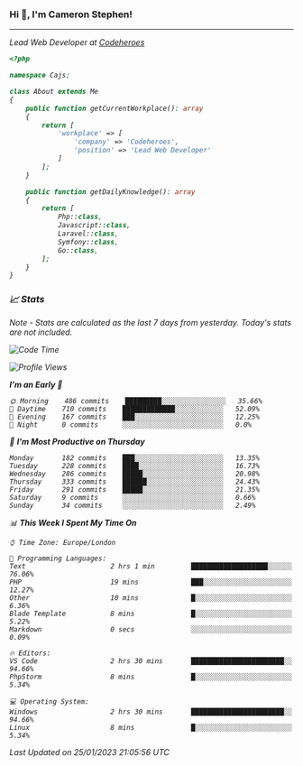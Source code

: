 ### Hi 👋, I'm Cameron Stephen!
<hr>
<p><em>Lead Web Developer at <a href="https://codeheroes.co.uk">Codeheroes</a></p>


```php
<?php

namespace Cajs;

class About extends Me
{
    public function getCurrentWorkplace(): array
    {
        return [
            'workplace' => [
                'company' => 'Codeheroes',
                'position' => 'Lead Web Developer'
            ]
        ];
    }

    public function getDailyKnowledge(): array
    {
        return [
            Php::class,
            Javascript::class,
            Laravel::class,
            Symfony::class,
            Go::class,
        ];
    }
}
```

### 📈 Stats
<p><em>Note - Stats are calculated as the last 7 days from yesterday. Today's stats are not included.</em></p>


<!--START_SECTION:waka-->
![Code Time](http://img.shields.io/badge/Code%20Time-3%2C242%20hrs%2024%20mins-blue)

![Profile Views](http://img.shields.io/badge/Profile%20Views-0-blue)

**I'm an Early 🐤** 

```text
🌞 Morning    486 commits    █████████░░░░░░░░░░░░░░░░   35.66% 
🌆 Daytime    710 commits    █████████████░░░░░░░░░░░░   52.09% 
🌃 Evening    167 commits    ███░░░░░░░░░░░░░░░░░░░░░░   12.25% 
🌙 Night      0 commits      ░░░░░░░░░░░░░░░░░░░░░░░░░   0.0%

```
📅 **I'm Most Productive on Thursday** 

```text
Monday       182 commits    ███░░░░░░░░░░░░░░░░░░░░░░   13.35% 
Tuesday      228 commits    ████░░░░░░░░░░░░░░░░░░░░░   16.73% 
Wednesday    286 commits    █████░░░░░░░░░░░░░░░░░░░░   20.98% 
Thursday     333 commits    ██████░░░░░░░░░░░░░░░░░░░   24.43% 
Friday       291 commits    █████░░░░░░░░░░░░░░░░░░░░   21.35% 
Saturday     9 commits      ░░░░░░░░░░░░░░░░░░░░░░░░░   0.66% 
Sunday       34 commits     ░░░░░░░░░░░░░░░░░░░░░░░░░   2.49%

```


📊 **This Week I Spent My Time On** 

```text
⌚︎ Time Zone: Europe/London

💬 Programming Languages: 
Text                     2 hrs 1 min         ███████████████████░░░░░░   76.06% 
PHP                      19 mins             ███░░░░░░░░░░░░░░░░░░░░░░   12.27% 
Other                    10 mins             █░░░░░░░░░░░░░░░░░░░░░░░░   6.36% 
Blade Template           8 mins              █░░░░░░░░░░░░░░░░░░░░░░░░   5.22% 
Markdown                 0 secs              ░░░░░░░░░░░░░░░░░░░░░░░░░   0.09%

🔥 Editors: 
VS Code                  2 hrs 30 mins       ███████████████████████░░   94.66% 
PhpStorm                 8 mins              █░░░░░░░░░░░░░░░░░░░░░░░░   5.34%

💻 Operating System: 
Windows                  2 hrs 30 mins       ███████████████████████░░   94.66% 
Linux                    8 mins              █░░░░░░░░░░░░░░░░░░░░░░░░   5.34%

```


 Last Updated on 25/01/2023 21:05:56 UTC
<!--END_SECTION:waka-->
